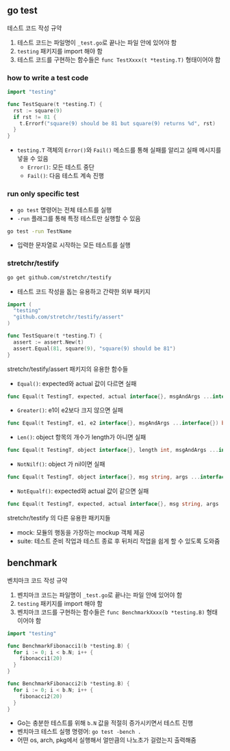 ## go test

테스트 코드 작성 규약

1. 테스트 코드는 파일명이 `_test.go`로 끝나는 파일 안에 있어야 함
2. `testing` 패키지를 import 해야 함
3. 테스트 코드를 구현하는 함수들은 `func TestXxxx(t *testing.T)` 형태이어야 함

### how to write a test code

```go
import "testing"

func TestSquare(t *testing.T) {
  rst := square(9)
  if rst != 81 {
    t.Errorf("square(9) should be 81 but square(9) returns %d", rst)
  }
}
```

- `testing.T` 객체의 `Error()`와 `Fail()` 메소드를 통해 실패를 알리고 실패 메시지를 넣을 수 있음
  - `Error()`: 모든 테스트 중단
  - `Fail()`: 다음 테스트 계속 진행

### run only specific test

- `go test` 명령어는 전체 테스트를 실행
- `-run` 플래그를 통해 특정 테스트만 실행할 수 있음

```bash
go test -run TestName
```

- 입력한 문자열로 시작하는 모든 테스트를 실행

### stretchr/testify

```bash
go get github.com/stretchr/testify
```

- 테스트 코드 작성을 돕는 유용하고 간략한 외부 패키지

```go
import (
  "testing"
  "github.com/stretchr/testify/assert"
)

func TestSquare(t *testing.T) {
  assert := assert.New(t)
  assert.Equal(81, square(9), "square(9) should be 81")
}
```

stretchr/testify/assert 패키지의 유용한 함수들

- `Equal()`: expected와 actual 값이 다르면 실패

```go
func Equal(t TestingT, expected, actual interface{}, msgAndArgs ...interface{}) bool
```

- `Greater()`: e1이 e2보다 크지 않으면 실패

```go
func Equal(t TestingT, e1, e2 interface{}, msgAndArgs ...interface{}) bool
```

- `Len()`: object 항목의 개수가 length가 아니면 실패

```go
func Equal(t TestingT, object interface{}, length int, msgAndArgs ...interface{}) bool
```

- `NotNilf()`: object 가 nil이면 실패

```go
func Equal(t TestingT, object interface{}, msg string, args ...interface{}) bool
```

- `NotEqualf()`: expected와 actual 값이 같으면 실패

```go
func Equal(t TestingT, expected, actual interface{}, msg string, args ...interface{}) bool
```

stretchr/testify 의 다른 유용한 패키지들

- mock: 모듈의 행동을 가장하는 mockup 객체 제공
- suite: 테스트 준비 작업과 테스트 종료 후 뒤처리 작업을 쉽게 할 수 있도록 도와줌

## benchmark

벤치마크 코드 작성 규약

1. 벤치마크 코드는 파일명이 `_test.go`로 끝나는 파일 안에 있어야 함
2. `testing` 패키지를 import 해야 함
3. 벤치마크 코드를 구현하는 함수들은 `func BenchmarkXxxx(b *testing.B)` 형태이어야 함

```go
import "testing"

func BenchmarkFibonacci1(b *testing.B) {
  for i := 0; i < b.N; i++ {
    fibonacci1(20)
  }
}

func BenchmarkFibonacci2(b *testing.B) {
  for i := 0; i < b.N; i++ {
    fibonacci2(20)
  }
}
```

- Go는 충분한 테스트를 위해 `b.N` 값을 적절히 증가시키면서 테스트 진행
- 벤치마크 테스트 실행 명령어: `go test -bench .`
- 어떤 os, arch, pkg에서 실행해서 얼만큼의 나노초가 걸렸는지 출력해줌
